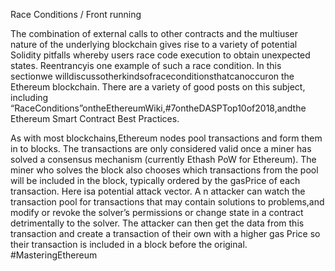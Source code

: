 Race Conditions / Front running

The combination of external calls to other contracts and the multiuser nature of the underlying blockchain gives rise to a variety of potential Solidity pitfalls whereby users race code execution to obtain unexpected states. Reentrancyis one example of such a race condition. In this sectionwe willdiscussotherkindsofraceconditionsthatcanoccuron the Ethereum blockchain. There are a variety of good posts on this subject, including “RaceConditions”ontheEthereumWiki,#7ontheDASPTop10of2018,andthe Ethereum Smart Contract Best Practices.

As with most blockchains,Ethereum nodes pool transactions and form them in to blocks. The transactions are only considered valid once a miner has solved a consensus mechanism (currently Ethash PoW for Ethereum).
The miner who solves the block also chooses which transactions from the pool will be included in the block, typically ordered by the gasPrice of each transaction. Here isa potential attack vector. A n attacker can watch the transaction pool for transactions that may contain solutions to problems,and modify or revoke the solver’s permissions or change state in a contract detrimentally to the solver. The attacker can then get the data from this transaction and create a transaction of their own with a higher gas Price so their transaction is included in a block before the original. #MasteringEthereum
